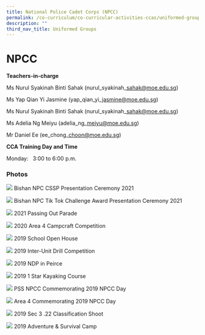 ```yaml
---
title: National Police Cadet Corps (NPCC)
permalink: /co-curriculum/co-curricular-activities-ccas/uniformed-groups-national-police-cadet-corps/
description: ""
third_nav_title: Uniformed Groups
---
```

# **NPCC**

**Teachers-in-charge**

Ms Nurul Syakinah Binti Sahak (nurul\_syakinah\_sahak@moe.edu.sg)

Ms Yap Qian Yi Jasmine (yap\_qian\_yi\_jasmine@moe.edu.sg)

Ms Nurul Syakinah Binti Sahak (nurul\_syakinah\_sahak@moe.edu.sg)

Ms Adelia Ng Meiyu (adelia\_ng\_meiyu@moe.edu.sg)

Mr Daniel Ee (ee\_chong\_choon@moe.edu.sg)

**CCA Training Day and Time**

Monday:   3:00 to 6:00 p.m.

### Photos

![](/images/Photo-12-1.jpg)
Bishan NPC CSSP Presentation Ceremony 2021

![](/images/Photo-11-1.jpg)
Bishan NPC Tik Tok Challenge Award Presentation Ceremony 2021

![](/images/Photo-10-2-scaled.jpg)
2021 Passing Out Parade

![](/images/Photo-9-2-scaled.jpg)
2020 Area 4 Campcraft Competition

![](/images/Photo-8-2.jpg)
2019 School Open House

![](/images/Photo-7-3-scaled.jpg)
2019 Inter-Unit Drill Competition

![](/images/Photo-6-3.jpg)
2019 NDP in Peirce

![](/images/Photo-5-3.jpg)
2019 1 Star Kayaking Course

![](/images/Photo-4-3.jpg)
PSS NPCC Commemorating 2019 NPCC Day

![](/images/Photo-3-2.jpg)
Area 4 Commemorating 2019 NPCC Day

![](/images/Photo-2-2.jpg)
2019 Sec 3 .22 Classification Shoot

![](/images/Photo-1-2.jpg)
2019 Adventure & Survival Camp
